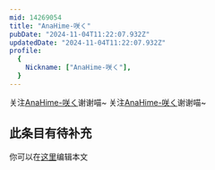 ```yaml
---
mid: 14269054
title: "AnaHime-咲く"
pubDate: "2024-11-04T11:22:07.932Z"
updatedDate: "2024-11-04T11:22:07.932Z"
profile:
  {
    Nickname: ["AnaHime-咲く"],
  }
---
```


关注[AnaHime-咲く](https://space.bilibili.com/14269054)谢谢喵~ 关注[AnaHime-咲く](https://space.bilibili.com/14269054)谢谢喵~

## 此条目有待补充
你可以在[这里](https://github.com/Yuhanawa/VTuber.ICU/edit/master/src/content/v/AnaHime-咲く/index.md)编辑本文
